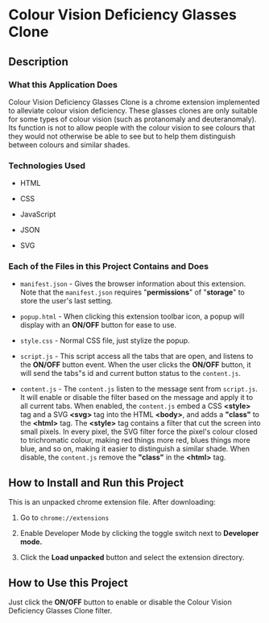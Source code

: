 # Colour Vision Deficiency Glasses Clone

## Description

### What this Application Does

Colour Vision Deficiency Glasses Clone is a chrome extension implemented to alleviate colour vision deficiency. These glasses clones are only suitable for some types of colour vision (such as protanomaly and deuteranomaly). Its function is not to allow people with the colour vision to see colours that they would not otherwise be able to see but to help them distinguish between colours and similar shades.

### Technologies Used

* HTML

* CSS

* JavaScript

* JSON

* SVG

### Each of the Files in this Project Contains and Does

* `manifest.json` -
Gives the browser information about this extension. Note that the `manifest.json` requires "**permissions**" of "**storage**" to store the user's last setting.

* `popup.html` -
When clicking this extension toolbar icon, a popup will display with an **ON/OFF** button for ease to use.

* `style.css` -
Normal CSS file, just stylize the popup.

* `script.js` -
This script access all the tabs that are open, and listens to the **ON/OFF** button event. When the user clicks the **ON/OFF** button, it will send the tabs"s id and current button status to the `content.js`.

* `content.js` -
The `content.js` listen to the message sent from `script.js`. It will enable or disable the filter based on the message and apply it to all current tabs. When enabled, the `content.js` embed a CSS **\<style>** tag and a SVG **\<svg>** tag into the HTML **\<body>**, and adds a **"class"** to the **\<html>** tag. The **\<style>** tag contains a filter that cut the screen into small pixels. In every pixel, the SVG filter force the pixel's colour closed to trichromatic colour, making red things more red, blues things more blue, and so on, making it easier to distinguish a similar shade. When disable, the `content.js` remove the **"class"** in the **\<html>** tag.

## How to Install and Run this Project

This is an unpacked chrome extension file. After downloading:

1. Go to `chrome://extensions`

2. Enable Developer Mode by clicking the toggle switch next to **Developer mode.**

3. Click the **Load unpacked** button and select the extension directory.

## How to Use this Project

Just click the **ON/OFF** button to enable or disable the Colour Vision Deficiency Glasses Clone filter.
